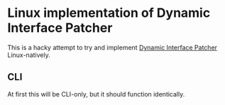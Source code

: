 # Linux implementation of Dynamic Interface Patcher

This is a hacky attempt to try and implement [Dynamic Interface Patcher](https://github.com/Cutleast/Dynamic-Interface-Patcher) Linux-natively.

## CLI

At first this will be CLI-only, but it should function identically.
